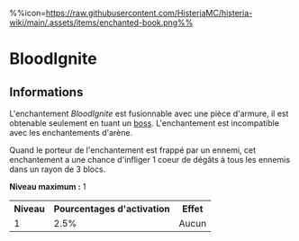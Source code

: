 %%icon=https://raw.githubusercontent.com/HisteriaMC/histeria-wiki/main/.assets/items/enchanted-book.png%%
# BloodIgnite

## Informations
L'enchantement *BloodIgnite* est fusionnable avec une pièce d'armure, il est obtenable seulement en tuant un [boss](https://histeria.fr/wiki/boss). L'enchantement est incompatible avec les enchantements d'arène.

Quand le porteur de l'enchantement est frappé par un ennemi, cet enchantement a une chance d'infliger 1 coeur de dégâts à tous les ennemis dans un rayon de 3 blocs.

**Niveau maximum :** 1

<table>
  <tr>
    <th>Niveau</th>
    <th>Pourcentages d'activation</th>
    <th>Effet</th>
  </tr>
  <tr>
    <td>1</td>
    <td>2.5%</td>
    <td>Aucun</td>
  </tr>
</table>
